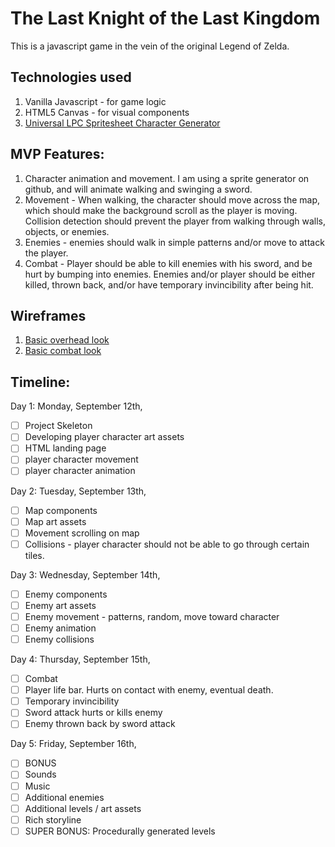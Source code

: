# The Last Knight of the Last Kingdom

This is a javascript game in the vein of the original Legend of Zelda.

## Technologies used

1. Vanilla Javascript - for game logic
2. HTML5 Canvas - for visual components
3. [Universal LPC Spritesheet Character Generator](http://gaurav.munjal.us/Universal-LPC-Spritesheet-Character-Generator/)

## MVP Features:

1) Character animation and movement. I am using a sprite generator on github, and will
animate walking and swinging a sword.
2) Movement - When walking, the character should move across the map, which should
make the background scroll as the player is moving. Collision detection should prevent
the player from walking through walls, objects, or enemies.
3) Enemies - enemies should walk in simple patterns and/or move to attack the player.
4) Combat - Player should be able to kill enemies with his sword, and be hurt by bumping
into enemies. Enemies and/or player should be either killed, thrown back, and/or have
temporary invincibility after being hit.

## Wireframes

1. [Basic overhead look](lastknight/docs/IMG_0285.JPG)
2. [Basic combat look](lastknight/docs/IMG_0286.JPG)


## Timeline:

Day 1: Monday, September 12th,
  -[ ] Project Skeleton
  -[ ] Developing player character art assets
  -[ ] HTML landing page
  -[ ] player character movement
  -[ ] player character animation

Day 2: Tuesday, September 13th,
  -[ ] Map components
  -[ ] Map art assets
  -[ ] Movement scrolling on map
  -[ ] Collisions - player character should not be able to go through certain tiles.

Day 3: Wednesday, September 14th,
  -[ ] Enemy components
  -[ ] Enemy art assets
  -[ ] Enemy movement - patterns, random, move toward character
  -[ ] Enemy animation
  -[ ] Enemy collisions

Day 4: Thursday, September 15th,
  -[ ] Combat
  -[ ] Player life bar. Hurts on contact with enemy, eventual death.
  -[ ] Temporary invincibility
  -[ ] Sword attack hurts or kills enemy
  -[ ] Enemy thrown back by sword attack

Day 5: Friday, September 16th,
  -[ ] BONUS
  -[ ] Sounds
  -[ ] Music
  -[ ] Additional enemies
  -[ ] Additional levels / art assets
  -[ ] Rich storyline
  -[ ] SUPER BONUS: Procedurally generated levels
